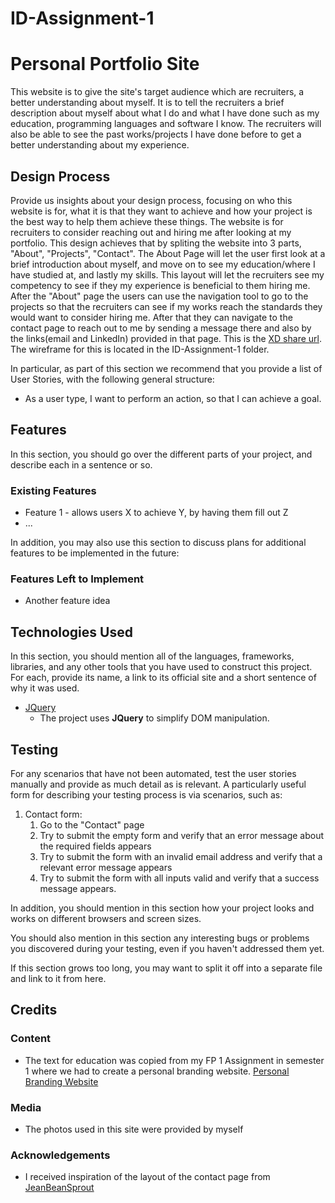 # ID-Assignment-1
# Personal Portfolio Site
This website is to give the site's target audience which are recruiters, a better understanding about myself. It is to tell the recruiters a brief description about myself about what I do and what I have done such as my education, programming languages and software I know. The recruiters will also be able to see the past works/projects I have done before to get a better understanding about my experience.

## Design Process
 
Provide us insights about your design process, focusing on who this website is for, what it is that they want to achieve and how your project is the best way to help them achieve these things.
The website is for recruiters to consider reaching out and hiring me after looking at my portfolio. This design achieves that by spliting the website into 3 parts, "About", "Projects", "Contact". The About Page will let the user first look at a brief introduction about myself, and move on to see my education/where I have studied at, and lastly my skills. This layout will let the recruiters see my competency to see if they my experience is beneficial to them hiring me. After the "About" page the users can use the navigation tool to go to the projects so that the recruiters can see if my works reach the standards they would want to consider hiring me. After that they can navigate to the contact page to reach out to me by sending a message there and also by the links(email and LinkedIn) provided in that page.
This is the [XD share url](https://xd.adobe.com/view/fdc00e94-1109-4d14-8f50-8c8b9b7ca216-a893/). The wireframe for this is located in the ID-Assignment-1 folder.

In particular, as part of this section we recommend that you provide a list of User Stories, with the following general structure:
- As a user type, I want to perform an action, so that I can achieve a goal.


## Features

In this section, you should go over the different parts of your project, and describe each in a sentence or so.
 
### Existing Features
- Feature 1 - allows users X to achieve Y, by having them fill out Z
- ...

In addition, you may also use this section to discuss plans for additional features to be implemented in the future:

### Features Left to Implement
- Another feature idea

## Technologies Used

In this section, you should mention all of the languages, frameworks, libraries, and any other tools that you have used to construct this project. For each, provide its name, a link to its official site and a short sentence of why it was used.

- [JQuery](https://jquery.com)
    - The project uses **JQuery** to simplify DOM manipulation.


## Testing

For any scenarios that have not been automated, test the user stories manually and provide as much detail as is relevant. A particularly useful form for describing your testing process is via scenarios, such as:

1. Contact form:
    1. Go to the "Contact" page
    2. Try to submit the empty form and verify that an error message about the required fields appears
    3. Try to submit the form with an invalid email address and verify that a relevant error message appears
    4. Try to submit the form with all inputs valid and verify that a success message appears.

In addition, you should mention in this section how your project looks and works on different browsers and screen sizes.

You should also mention in this section any interesting bugs or problems you discovered during your testing, even if you haven't addressed them yet.

If this section grows too long, you may want to split it off into a separate file and link to it from here.

## Credits

### Content
- The text for education was copied from my FP 1 Assignment in semester 1 where we had to create a personal branding website. [Personal Branding Website](https://s10222211.wixsite.com/my-site)

### Media
- The photos used in this site were provided by myself

### Acknowledgements
- I received inspiration of the layout of the contact page from [JeanBeanSprout](https://jeanbeansprout.bigcartel.com/contact)
